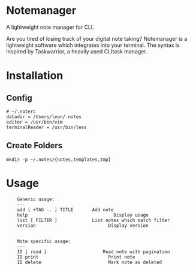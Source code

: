 # Notemanager
A lightweight note manager for CLI.

Are you tired of losing track of your digital note taking? Notemanager is a lightweight software which integrates into your terminal. The syntax is inspired by Taskwarrior, a heavily used CLItask manager.


# Installation

## Config
```
# ~/.noterc
datadir = /Users/leon/.notes
editor = /usr/bin/vim
terminalReader = /usr/bin/less

```

## Create Folders
```
mkdir -p ~/.notes/{notes,templates,tmp}
```


# Usage

```
	Generic usage:
	---
	add [ +TAG .. ] TITLE		Add note
	help						        Display usage
	list [ FILTER ] 		  	List notes which match filter
	version						      Display version


	Note specific usage:
	---
	ID [ read ]					    Read note with pagination
	ID print					      Print note
	ID delete					      Mark note as deleted
```

